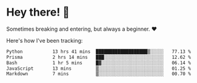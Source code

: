 # Hey there! 👋
Sometimes breaking and entering, but always a beginner. ❤️

Here's how I've been tracking:
<!--START_SECTION:waka-->

```txt
Python           13 hrs 41 mins  ███████████████████▒░░░░░   77.13 %
Prisma           2 hrs 14 mins   ███░░░░░░░░░░░░░░░░░░░░░░   12.62 %
Bash             1 hr 5 mins     █▓░░░░░░░░░░░░░░░░░░░░░░░   06.14 %
JavaScript       13 mins         ▒░░░░░░░░░░░░░░░░░░░░░░░░   01.25 %
Markdown         7 mins          ▒░░░░░░░░░░░░░░░░░░░░░░░░   00.70 %
```

<!--END_SECTION:waka-->
